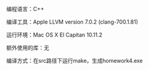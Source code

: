 编程语言：C++

编译工具：Apple LLVM version 7.0.2 (clang-700.1.81)

运行环境：Mac OS X El Capitan 10.11.2

额外使用的库：无

编译方式：在src路径下运行make，生成homework4.exe